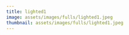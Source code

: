 ```yaml
---
title: lighted1
image: assets/images/fulls/lighted1.jpeg
thumbnail: assets/images/fulls/lighted1.jpeg
---
```

